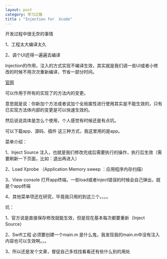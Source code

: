 ```yaml
---
layout: post
category: 学习之路
title : "Injection for  Xcode"
---
```


开发过程中很无奈的事情

1、工程太大编译太久

2、调个UI还得一遍遍去编译



Injection的作用，注入的方式实现不编译生效，其实就是我们调一些UI或者小修改的时候不用次次重新编译，节省一部分时间。

[官网](http://johnholdsworth.com/injection.html)

可以作用于所有的实现了的方法内的变更。

意思就是说：你新加个方法或者说加个全局属性进行使用其实是不能生效的，只有已实现方法体内部的变更是可以快速生效的。

然后说说具体是怎么个使用，个人感觉有时候还是有点坑。

可以下载app、源码、插件 这三种方式，我这里用的是app。

菜单介绍：

1、Inject Source 注入，也就是我们修改完成后需要执行的操作，执行后生效（需要刷新一下页面，比如：退出再进入）

2、Load Xprobe （Application Memory sweep ：应用程序内存扫描）

3、View console 打开app终端，一些load或者inject错误的时候会自己弹出，就是个app终端

4、其他菜单项还在研究，毕竟我只用的到这三个。。。。



坑：

1、官方说是直接保存修改就能生效，但是现在基本每次都要重新（Inject Source）

2、Swift工程  必须要创建一个main.m 是什么鬼，我发现我的main.m中没有注入内容也可以生效啊。。。

3、所以还是发个文章，督促自己多找找看看还有些什么别的用处